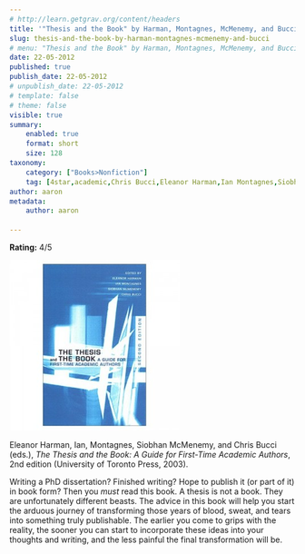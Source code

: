 ```yaml
---
# http://learn.getgrav.org/content/headers
title: '"Thesis and the Book" by Harman, Montagnes, McMenemy, and Bucci'
slug: thesis-and-the-book-by-harman-montagnes-mcmenemy-and-bucci
# menu: "Thesis and the Book" by Harman, Montagnes, McMenemy, and Bucci
date: 22-05-2012
published: true
publish_date: 22-05-2012
# unpublish_date: 22-05-2012
# template: false
# theme: false
visible: true
summary:
    enabled: true
    format: short
    size: 128
taxonomy:
    category: ["Books>Nonfiction"]
    tag: [4star,academic,Chris Bucci,Eleanor Harman,Ian Montagnes,Siobhan McMenemy,theses and dissertations,writing]
author: aaron
metadata:
    author: aaron

---
```


**Rating:** 4/5

![](cover9-300x300.jpg "Thesis and the Book")

Eleanor Harman, Ian, Montagnes, Siobhan McMenemy, and Chris Bucci (eds.), *The Thesis and the Book: A Guide for First-Time Academic Authors*, 2nd edition (University of Toronto Press, 2003).

Writing a PhD dissertation? Finished writing? Hope to publish it (or part of it) in book form? Then you *must* read this book. A thesis is not a book. They are unfortunately different beasts. The advice in this book will help you start the arduous journey of transforming those years of blood, sweat, and tears into something truly publishable. The earlier you come to grips with the reality, the sooner you can start to incorporate these ideas into your thoughts and writing, and the less painful the final transformation will be.
